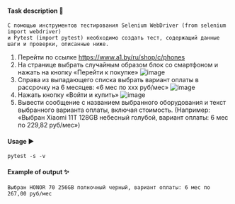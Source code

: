#### Task description 📝
    С помощью инструментов тестирования Selenium WebDriver (from selenium import webdriver)
    и Pytest (import pytest) необходимо создать тест, содержащий данные шаги и проверки, описанные ниже.
1. Перейти по ссылке https://www.a1.by/ru/shop/c/phones
2. На странице выбрать случайным образом блок со смартфоном и нажать на кнопку «Перейти к покупке»
![image](https://user-images.githubusercontent.com/72101790/199803565-95910456-4514-47ea-a58f-2e2f7f1ca153.png)
3. Справа из выпадающего списка выбрать вариант оплаты в рассрочку на 6 месяцев: «6 мес по ххх руб/мес»
![image](https://user-images.githubusercontent.com/72101790/199803794-2efd60ae-cd14-4379-a588-9314793b621d.png)
4. Нажать кнопку «Войти и купить»
![image](https://user-images.githubusercontent.com/72101790/199803979-3041b31c-4805-43de-b218-904d1e4fea5d.png)
5. Вывести сообщение с названием выбранного оборудования и текст выбранного варианта оплаты, включая стоимость.
(Например: «Выбран Xiaomi 11T 128GB небесный голубой, вариант оплаты: 6 мес по 229,82 руб/мес»)


#### Usage ▶️
    pytest -s -v

#### Example of output ✨
    Выбран HONOR 70 256GB полночный черный, вариант оплаты: 6 мес по 267,00 руб/мес
